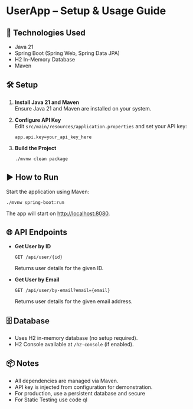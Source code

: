 # UserApp – Setup & Usage Guide

## 🚀 Technologies Used
- Java 21
- Spring Boot (Spring Web, Spring Data JPA)
- H2 In-Memory Database
- Maven

## 🛠️ Setup

1. **Install Java 21 and Maven**  
   Ensure Java 21 and Maven are installed on your system.

2. **Configure API Key**  
   Edit `src/main/resources/application.properties` and set your API key:
   ```
   app.api.key=your_api_key_here
   ```

3. **Build the Project**
   ```bash
   ./mvnw clean package
   ```

## ▶️ How to Run

Start the application using Maven:
```bash
./mvnw spring-boot:run
```

The app will start on [http://localhost:8080](http://localhost:8080).

## 🌐 API Endpoints

- **Get User by ID**
  ```
  GET /api/user/{id}
  ```
  Returns user details for the given ID.

- **Get User by Email**
  ```
  GET /api/user/by-email?email={email}
  ```
  Returns user details for the given email address.

## 🗄️ Database

- Uses H2 in-memory database (no setup required).
- H2 Console available at `/h2-console` (if enabled).

## 📦 Notes

- All dependencies are managed via Maven.
- API key is injected from configuration for demonstration.
- For production, use a persistent database and secure
- For Static Testing use code ql
